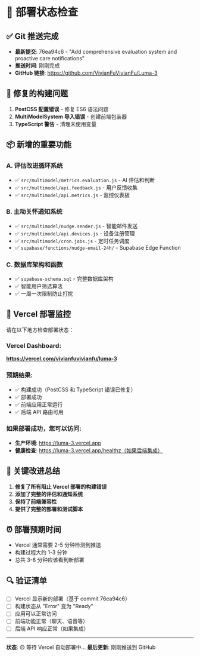 # 🚀 部署状态检查

## ✅ Git 推送完成
- **最新提交**: 76ea94c6 - "Add comprehensive evaluation system and proactive care notifications"
- **推送时间**: 刚刚完成
- **GitHub 链接**: https://github.com/VivianFuVivianFu/Luma-3

## 🔧 修复的构建问题
1. **PostCSS 配置错误** - 修复 ES6 语法问题
2. **MultiModelSystem 导入错误** - 创建前端包装器
3. **TypeScript 警告** - 清理未使用变量

## 📦 新增的重要功能
### A. 评估改进循环系统
- ✅ `src/multimodel/metrics.evaluation.js` - AI 评估和判断
- ✅ `src/multimodel/api.feedback.js` - 用户反馈收集
- ✅ `src/multimodel/api.metrics.js` - 监控仪表板

### B. 主动关怀通知系统  
- ✅ `src/multimodel/nudge.sender.js` - 智能邮件发送
- ✅ `src/multimodel/api.devices.js` - 设备注册管理
- ✅ `src/multimodel/cron.jobs.js` - 定时任务调度
- ✅ `supabase/functions/nudge-email-24h/` - Supabase Edge Function

### C. 数据库架构和函数
- ✅ `supabase-schema.sql` - 完整数据库架构
- ✅ 智能用户筛选算法
- ✅ 一周一次限制防止打扰

## 📱 Vercel 部署监控
请在以下地方检查部署状态：

### Vercel Dashboard:
**https://vercel.com/vivianfuvivianfu/luma-3**

### 预期结果:
- ✅ 构建成功（PostCSS 和 TypeScript 错误已修复）
- ✅ 部署成功  
- ✅ 前端应用正常运行
- ✅ 后端 API 路由可用

### 如果部署成功，您可以访问:
- **生产环境**: https://luma-3.vercel.app
- **健康检查**: https://luma-3.vercel.app/healthz（如果后端集成）

## 🎯 关键改进总结
1. **修复了所有阻止 Vercel 部署的构建错误**
2. **添加了完整的评估和通知系统**  
3. **保持了前端兼容性**
4. **提供了完整的部署和测试脚本**

## ⏰ 部署预期时间
- Vercel 通常需要 2-5 分钟检测到推送
- 构建过程大约 1-3 分钟
- 总共 3-8 分钟应该看到新部署

## 🔍 验证清单
- [ ] Vercel 显示新的部署（基于 commit 76ea94c6）
- [ ] 构建状态从 "Error" 变为 "Ready"  
- [ ] 应用可以正常访问
- [ ] 前端功能正常（聊天、语音等）
- [ ] 后端 API 响应正常（如果集成）

---
**状态**: 🟡 等待 Vercel 自动部署中...
**最后更新**: 刚刚推送到 GitHub